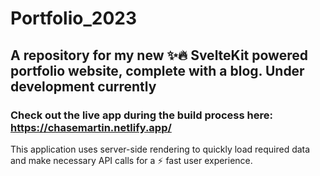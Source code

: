 # Portfolio_2023
## A repository for my new ✨🔥 SvelteKit powered portfolio website, complete with a blog. Under development currently
### Check out the live app during the build process here: https://chasemartin.netlify.app/
This application uses server-side rendering to quickly load required data and make necessary API calls for a ⚡️ fast user experience.
